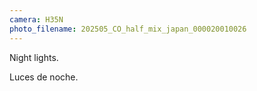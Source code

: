 ```yaml
---
camera: H35N
photo_filename: 202505_CO_half_mix_japan_000020010026
---
```


Night lights.

Luces de noche.

